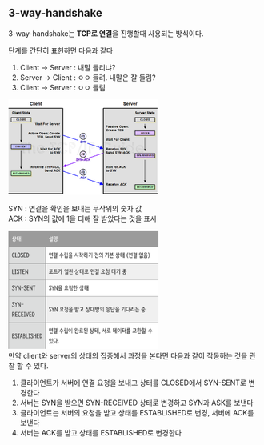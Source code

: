 ## 3-way-handshake

3-way-handshake는 **TCP로 연결**을 진행할때 사용되는 방식이다.

단계를 간단히 표현하면 다음과 같다

1. Client -> Server : 내말 들리냐?
2. Server -> Client : ㅇㅇ 들려. 내말은 잘 들림?
3. Client -> Server : ㅇㅇ 들림

<img src="../../../../pictures/3 way handshake.png" width="300">

SYN : 연결을 확인을 보내는 무작위의 숫자 값<br>
ACK : SYN의 값에 1을 더해 잘 받았다는 것을 표시

<img src="../../../../pictures/3 way handshake status.png" width="300">

<br>
만약 client와 server의 상태의 집중해서 과정을 본다면 다음과 같이 작동하는 것을 관찰 할 수 있다.

<br>

1. 클라이언트가 서버에 연결 요청을 보내고 상태를 CLOSED에서 SYN-SENT로 변경한다
2. 서버는 SYN을 받으면 SYN-RECEIVED 상태로 변경하고 SYN과 ASK를 보낸다
3. 클라이언트는 서버의 요청을 받고 상태를 ESTABLISHED로 변경, 서버에 ACK를 보낸다
4. 서버는 ACK를 받고 상태를 ESTABLISHED로 변경한다
